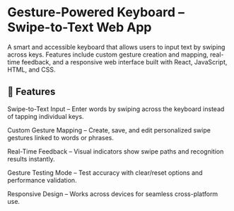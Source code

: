 

# Gesture-Powered Keyboard – Swipe-to-Text Web App

A smart and accessible keyboard that allows users to input text by swiping across keys. Features include custom gesture creation and mapping, real-time feedback, and a responsive web interface built with React, JavaScript, HTML, and CSS.


## 🚀 Features

Swipe-to-Text Input – Enter words by swiping across the keyboard instead of tapping individual keys.

Custom Gesture Mapping – Create, save, and edit personalized swipe gestures linked to words or phrases.

Real-Time Feedback – Visual indicators show swipe paths and recognition results instantly.

Gesture Testing Mode – Test accuracy with clear/reset options and performance validation.

Responsive Design – Works across devices for seamless cross-platform use.
